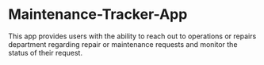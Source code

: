 # Maintenance-Tracker-App
This app provides users with the ability to reach out to operations or repairs department regarding repair or maintenance requests and monitor the status of their request.
